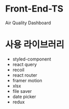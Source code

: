 # Front-End-TS
Air Quality Dashboard

# 사용 라이브러리
+ styled-component
+ react query
+ recoil
+ react router
+ framer motion
+ xlsx
+ file saver
+ date picker
+ redux
